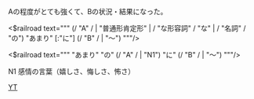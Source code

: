 
Aの程度がとても強くて、Bの状況・結果になった。

<$railroad text="""
(/ "A" / | "普通形肯定形" | / "な形容詞" / "な" | / "名詞" / "の") "あまり" [:"に"] (/ "B" / | "〜")
"""/>


<$railroad text="""
"あまり" "の" (/ "A" / | "N1") "に" (/ "B" / | "〜")
"""/>

N1 感情の言葉（嬉しさ、悔しさ、怖さ）

[YT](https://www.youtube.com/watch?v=of-OKemjtIg&list=PLynCeSdpMqxD6LeS82vp39kQP8mw_JxlY&index=2)

